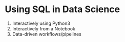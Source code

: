 # Using SQL in Data Science

1. Interactively using Python3
2. Interactively from a Notebook
3. Data-driven workflows/pipelines